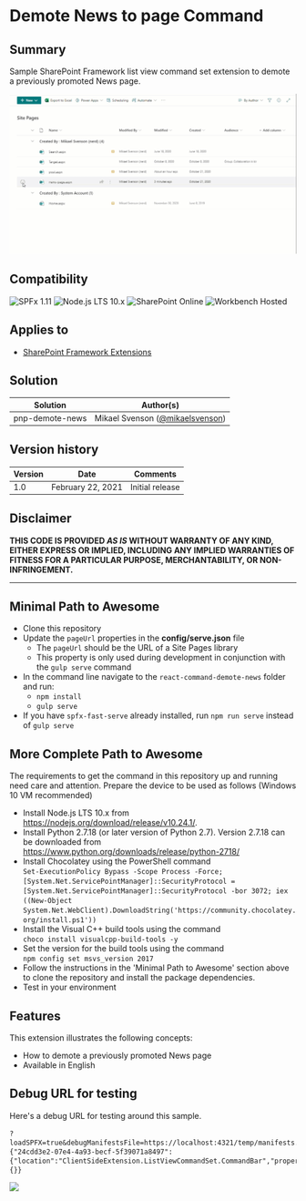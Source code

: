 # Demote News to page Command

## Summary

Sample SharePoint Framework list view command set extension to demote a previously promoted News page.

![preview](assets/preview.gif)

## Compatibility

![SPFx 1.11](https://img.shields.io/badge/spfx-1.11.0-green.svg) 
![Node.js LTS 10.x](https://img.shields.io/badge/Node.js-LTS%2010.x-green.svg) 
![SharePoint Online](https://img.shields.io/badge/SharePoint-Online-red.svg) 
![Workbench Hosted](https://img.shields.io/badge/Workbench-Hosted-yellow.svg)


## Applies to

* [SharePoint Framework Extensions](https://docs.microsoft.com/en-us/sharepoint/dev/spfx/extensions/overview-extensions)

## Solution

Solution|Author(s)
--------|---------
pnp-demote-news| Mikael Svenson ([@mikaelsvenson](https://twitter.com/mikaelsvenson))

## Version history

Version|Date|Comments
-------|----|--------
1.0| February 22, 2021|Initial release

## Disclaimer

**THIS CODE IS PROVIDED *AS IS* WITHOUT WARRANTY OF ANY KIND, EITHER EXPRESS OR IMPLIED, INCLUDING ANY IMPLIED WARRANTIES OF FITNESS FOR A PARTICULAR PURPOSE, MERCHANTABILITY, OR NON-INFRINGEMENT.**

---

## Minimal Path to Awesome

- Clone this repository
- Update the `pageUrl` properties in the **config/serve.json** file
  - The `pageUrl` should be the URL of a Site Pages library
  - This property is only used during development in conjunction with the `gulp serve` command
- In the command line navigate to the `react-command-demote-news` folder and run:
  - `npm install`
  - `gulp serve`
- If you have `spfx-fast-serve` already installed, run `npm run serve` instead of `gulp serve`

## More Complete Path to Awesome

The requirements to get the command in this repository up and running need care and attention. Prepare the device to be used as follows (Windows 10 VM recommended)
- Install Node.js LTS 10.x from https://nodejs.org/download/release/v10.24.1/.
- Install Python 2.7.18 (or later version of Python 2.7). Version 2.7.18 can be downloaded from https://www.python.org/downloads/release/python-2718/
- Install Chocolatey using the PowerShell command  
`Set-ExecutionPolicy Bypass -Scope Process -Force; [System.Net.ServicePointManager]::SecurityProtocol = [System.Net.ServicePointManager]::SecurityProtocol -bor 3072; iex ((New-Object System.Net.WebClient).DownloadString('https://community.chocolatey.org/install.ps1'))`
- Install the Visual C++ build tools using the command  
`choco install visualcpp-build-tools -y`
- Set the version for the build tools using the command  
`npm config set msvs_version 2017`
- Follow the instructions in the 'Minimal Path to Awesome' section above to clone the repository and install the package dependencies.
- Test in your environment

## Features

This extension illustrates the following concepts:

- How to demote a previously promoted News page
- Available in English

## Debug URL for testing

Here's a debug URL for testing around this sample.

```
?loadSPFX=true&debugManifestsFile=https://localhost:4321/temp/manifests.js&loadSPFX=true&customActions={"24cdd3e2-07e4-4a93-becf-5f39071a8497":{"location":"ClientSideExtension.ListViewCommandSet.CommandBar","properties":{}}
```

![](https://pnptelemetry.azurewebsites.net/sp-dev-fx-extensions/samples/react-command-demote-news)
